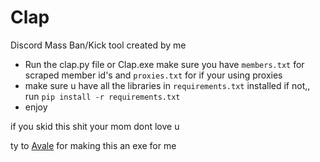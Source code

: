 # Clap
Discord Mass Ban/Kick tool created by me

- Run the clap.py file or Clap.exe make sure you have `members.txt` for scraped member id's and `proxies.txt` for if your using proxies
- make sure u have all the libraries in `requirements.txt` installed if not,, run `pip install -r requirements.txt`
- enjoy

if you skid this shit your mom dont love u

ty to [Avale](https://github.com/fedintel) for making this an exe for me
